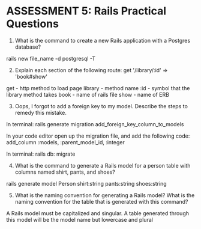 # ASSESSMENT 5: Rails Practical Questions

1. What is the command to create a new Rails application with a Postgres database?

rails new file_name -d postgresql -T

2. Explain each section of the following route:  get '/library/:id' => 'book#show'

get - http method to load page
library - method name
:id - symbol that the library method takes
book - name of rails file
show - name of ERB

3. Oops, I forgot to add a foreign key to my model. Describe the steps to remedy this mistake.

In terminal: rails generate migration add_foreign_key_column_to_models

In your code editor open up the migration file, and add the following code: add_column :models, :parent_model_id, :integer

In terminal: rails db: migrate


4. What is the command to generate a Rails model for a person table with columns named shirt, pants, and shoes?

rails generate model Person shirt:string pants:string shoes:string



5. What is the naming convention for generating a Rails model? What is the naming convention for the table that is generated with this command?

A Rails model must be capitalized and singular. A table generated through this model will be the model name but lowercase and plural
